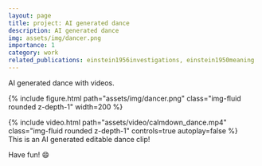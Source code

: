 ```yaml
---
layout: page
title: project: AI generated dance
description: AI generated dance
img: assets/img/dancer.png
importance: 1
category: work
related_publications: einstein1956investigations, einstein1950meaning
---
```


AI generated dance with videos.

{% include figure.html path="assets/img/dancer.png" class="img-fluid rounded z-depth-1" width=200 %}

<div class="row">
    <div class="col-sm mt-3 mt-md-0">
        {% include video.html path="assets/video/calmdown_dance.mp4" class="img-fluid rounded z-depth-1" controls=true autoplay=false %}
    </div>
</div>
<div class="caption">
    This is an AI generated editable dance clip!
</div>

Have fun! :smile:

